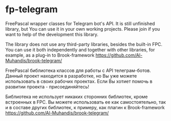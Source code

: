 # fp-telegram
FreePascal wrapper classes for Telegram bot's API. It is still unfinished library, but You can use it in your own working projects. Please join if you want to help of the development this library.

The library does not use any third-party libraries, besides the built-in FPC. You can use it both independently and together with other libraries, for example, as a plug-in to Brook-framework https://github.com/Al-Muhandis/brook-telegram/


FreePascal библиотека классов для работы с API телеграм-ботов. Данный проект находится в разработке, но Вы уже можете использовать в своих рабочих проектах. Если Вы хотиет помочь в развитии проекта - присоединяйтесь!

Библиотека не использует никаких сторонних библиотек, кроме встроенных в FPC. Вы можете использовать ее как самостоятельно, так и в составе других библиотек, к примеру, как плагин к Brook-framework https://github.com/Al-Muhandis/brook-telegram/


